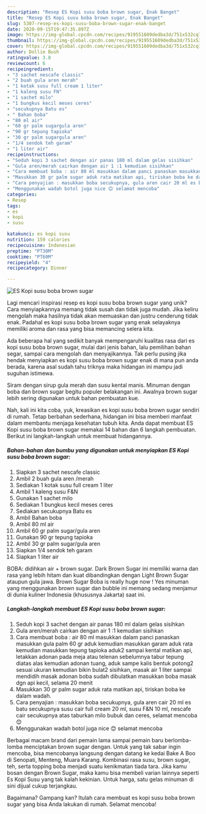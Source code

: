 ```yaml
---
description: "Resep ES Kopi susu boba brown sugar, Enak Banget"
title: "Resep ES Kopi susu boba brown sugar, Enak Banget"
slug: 5307-resep-es-kopi-susu-boba-brown-sugar-enak-banget
date: 2020-09-15T19:47:35.897Z
image: https://img-global.cpcdn.com/recipes/919551609dedba3d/751x532cq70/es-kopi-susu-boba-brown-sugar-foto-resep-utama.jpg
thumbnail: https://img-global.cpcdn.com/recipes/919551609dedba3d/751x532cq70/es-kopi-susu-boba-brown-sugar-foto-resep-utama.jpg
cover: https://img-global.cpcdn.com/recipes/919551609dedba3d/751x532cq70/es-kopi-susu-boba-brown-sugar-foto-resep-utama.jpg
author: Dollie Bush
ratingvalue: 3.8
reviewcount: 6
recipeingredient:
- "3 sachet nescafe classic"
- "2 buah gula aren merah"
- "1 kotak susu full cream 1 liter"
- "1 kaleng susu FN"
- "1 sachet milo"
- "1 bungkus kecil meses ceres"
- "secukupnya Batu es"
- " Bahan boba"
- "80 ml air"
- "60 gr palm sugargula aren"
- "90 gr tepung tapioka"
- "30 gr palm sugargula aren"
- "1/4 sendok teh garam"
- "1 liter air"
recipeinstructions:
- "Seduh kopi 3 sachet dengan air panas 180 ml dalam gelas sisihkan"
- "Gula aren/merah cairkan dengan air 1 :1 kemudian sisihkan"
- "Cara membuat boba : air 80 ml masukkan dalam panci panaskan masukkan gula palm 60 gr aduk kemudian masukkan garam aduk rata kemudian masukkan tepung tapioka aduk2 sampai kental matikan api, letakkan adonan pada meja atau telenan sebelumnya tabur tepung diatas alas kemudian adonan tuang, aduk sampe kalis bentuk potong2 sesuai ukuran kemudian bikin bulat2 sisihkan, masak air 1 liter sampai mendidih masak adonan boba sudah dibulatkan masukkan boba masak dgn api kecil, selama 20 menit"
- "Masukkan 30 gr palm sugar aduk rata matikan api, tiriskan boba ke dalam wadah."
- "Cara penyajian : masukkan boba secukupnya, gula aren cair 20 ml es batu secukupnya susu cair full cream 20 ml, susu F&amp;N 10 ml, nescafe cair secukupnya atas taburkan milo bubuk dan ceres, selamat mencoba 😊"
- "Menggunakan wadah botol juga nice 😊 selamat mencoba"
categories:
- Resep
tags:
- es
- kopi
- susu

katakunci: es kopi susu 
nutrition: 159 calories
recipecuisine: Indonesian
preptime: "PT30M"
cooktime: "PT60M"
recipeyield: "4"
recipecategory: Dinner

---
```



![ES Kopi susu boba brown sugar](https://img-global.cpcdn.com/recipes/919551609dedba3d/751x532cq70/es-kopi-susu-boba-brown-sugar-foto-resep-utama.jpg)

Lagi mencari inspirasi resep es kopi susu boba brown sugar yang unik? Cara menyiapkannya memang tidak susah dan tidak juga mudah. Jika keliru mengolah maka hasilnya tidak akan memuaskan dan justru cenderung tidak enak. Padahal es kopi susu boba brown sugar yang enak selayaknya memiliki aroma dan rasa yang bisa memancing selera kita.

Ada beberapa hal yang sedikit banyak mempengaruhi kualitas rasa dari es kopi susu boba brown sugar, mulai dari jenis bahan, lalu pemilihan bahan segar, sampai cara mengolah dan menyajikannya. Tak perlu pusing jika hendak menyiapkan es kopi susu boba brown sugar enak di mana pun anda berada, karena asal sudah tahu triknya maka hidangan ini mampu jadi suguhan istimewa.

Siram dengan sirup gula merah dan susu kental manis. Minuman dengan boba dan brown sugar begitu populer belakangan ini. Awalnya brown sugar lebih sering digunakan untuk bahan pembuatan kue.


Nah, kali ini kita coba, yuk, kreasikan es kopi susu boba brown sugar sendiri di rumah. Tetap berbahan sederhana, hidangan ini bisa memberi manfaat dalam membantu menjaga kesehatan tubuh kita. Anda dapat membuat ES Kopi susu boba brown sugar memakai 14 bahan dan 6 langkah pembuatan. Berikut ini langkah-langkah untuk membuat hidangannya.

<!--inarticleads1-->

##### Bahan-bahan dan bumbu yang digunakan untuk menyiapkan ES Kopi susu boba brown sugar:

1. Siapkan 3 sachet nescafe classic
1. Ambil 2 buah gula aren /merah
1. Sediakan 1 kotak susu full cream 1 liter
1. Ambil 1 kaleng susu F&amp;N
1. Gunakan 1 sachet milo
1. Sediakan 1 bungkus kecil meses ceres
1. Sediakan secukupnya Batu es
1. Ambil  Bahan boba
1. Ambil 80 ml air
1. Ambil 60 gr palm sugar/gula aren
1. Gunakan 90 gr tepung tapioka
1. Ambil 30 gr palm sugar/gula aren
1. Siapkan 1/4 sendok teh garam
1. Siapkan 1 liter air


BOBA: didihkan air + brown sugar. Dark Brown Sugar ini memiliki warna dan rasa yang lebih hitam dan kuat dibandingkan dengan Light Brown Sugar ataupun gula jawa. Brown Sugar Boba is really huge now ! Yes minuman yang menggunakan brown sugar dan bubble ini memang sedang menjamur di dunia kuliner Indonesia (khususnya Jakarta) saat ini. 

<!--inarticleads2-->

##### Langkah-langkah membuat ES Kopi susu boba brown sugar:

1. Seduh kopi 3 sachet dengan air panas 180 ml dalam gelas sisihkan
1. Gula aren/merah cairkan dengan air 1 :1 kemudian sisihkan
1. Cara membuat boba : air 80 ml masukkan dalam panci panaskan masukkan gula palm 60 gr aduk kemudian masukkan garam aduk rata kemudian masukkan tepung tapioka aduk2 sampai kental matikan api, letakkan adonan pada meja atau telenan sebelumnya tabur tepung diatas alas kemudian adonan tuang, aduk sampe kalis bentuk potong2 sesuai ukuran kemudian bikin bulat2 sisihkan, masak air 1 liter sampai mendidih masak adonan boba sudah dibulatkan masukkan boba masak dgn api kecil, selama 20 menit
1. Masukkan 30 gr palm sugar aduk rata matikan api, tiriskan boba ke dalam wadah.
1. Cara penyajian : masukkan boba secukupnya, gula aren cair 20 ml es batu secukupnya susu cair full cream 20 ml, susu F&amp;N 10 ml, nescafe cair secukupnya atas taburkan milo bubuk dan ceres, selamat mencoba 😊
1. Menggunakan wadah botol juga nice 😊 selamat mencoba


Berbagai macam brand dari pemain lama sampai pemain baru berlomba-lomba menciptakan brown sugar dengan. Untuk yang tak sabar ingin mencoba, bisa mencobanya langsung dengan datang ke kedai Bake A Boo di Senopati, Menteng, Muara Karang. Kombinasi rasa susu, brown sugar, teh, serta topping boba menjadi suatu kenikmatan tiada tara. Jika kamu bosan dengan Brown Sugar, maka kamu bisa membeli varian lainnya seperti Es Kopi Susu yang tak kalah kekinian. Untuk harga, satu gelas minuman di sini dijual cukup terjangkau. 

Bagaimana? Gampang kan? Itulah cara membuat es kopi susu boba brown sugar yang bisa Anda lakukan di rumah. Selamat mencoba!
